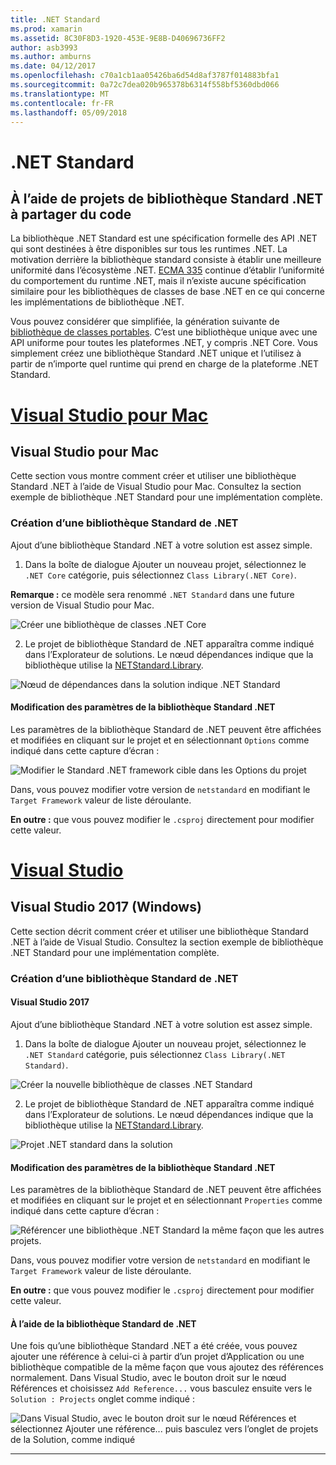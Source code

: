 ```yaml
---
title: .NET Standard
ms.prod: xamarin
ms.assetid: 8C30F8D3-1920-453E-9E8B-D40696736FF2
author: asb3993
ms.author: amburns
ms.date: 04/12/2017
ms.openlocfilehash: c70a1cb1aa05426ba6d54d8af3787f014883bfa1
ms.sourcegitcommit: 0a72c7dea020b965378b6314f558bf5360dbd066
ms.translationtype: MT
ms.contentlocale: fr-FR
ms.lasthandoff: 05/09/2018
---
```

# <a name="net-standard"></a>.NET Standard

## <a name="using-net-standard-library-projects-to-share-code"></a>À l’aide de projets de bibliothèque Standard .NET à partager du code

La bibliothèque .NET Standard est une spécification formelle des API .NET qui sont destinées à être disponibles sur tous les runtimes .NET. La motivation derrière la bibliothèque standard consiste à établir une meilleure uniformité dans l’écosystème .NET.
[ECMA 335](https://github.com/dotnet/coreclr/blob/master/Documentation/project-docs/dotnet-standards.md) continue d’établir l’uniformité du comportement du runtime .NET, mais il n’existe aucune spécification similaire pour les bibliothèques de classes de base .NET en ce qui concerne les implémentations de bibliothèque .NET.

Vous pouvez considérer que simplifiée, la génération suivante de [bibliothèque de classes portables](https://msdn.microsoft.com/library/gg597391.aspx).
C’est une bibliothèque unique avec une API uniforme pour toutes les plateformes .NET, y compris .NET Core. Vous simplement créez une bibliothèque Standard .NET unique et l’utilisez à partir de n’importe quel runtime qui prend en charge de la plateforme .NET Standard.

# <a name="visual-studio-for-mactabvsmac"></a>[Visual Studio pour Mac](#tab/vsmac)

## <a name="visual-studio-for-mac"></a>Visual Studio pour Mac

Cette section vous montre comment créer et utiliser une bibliothèque Standard .NET à l’aide de Visual Studio pour Mac. Consultez la section exemple de bibliothèque .NET Standard pour une implémentation complète.

### <a name="creating-a-net-standard-library"></a>Création d’une bibliothèque Standard de .NET

Ajout d’une bibliothèque Standard .NET à votre solution est assez simple.

1. Dans la boîte de dialogue Ajouter un nouveau projet, sélectionnez le `.NET Core` catégorie, puis sélectionnez `Class Library(.NET Core)`.

  **Remarque :** ce modèle sera renommé `.NET Standard` dans une future version de Visual Studio pour Mac.

  ![Créer une bibliothèque de classes .NET Core](net-standard-images/vsm01.png)

2. Le projet de bibliothèque Standard de .NET apparaîtra comme indiqué dans l’Explorateur de solutions. Le nœud dépendances indique que la bibliothèque utilise la [NETStandard.Library](https://www.nuget.org/packages/NETStandard.Library/).

  ![Nœud de dépendances dans la solution indique .NET Standard](net-standard-images/vsm02.png)

#### <a name="editing-net-standard-library-settings"></a>Modification des paramètres de la bibliothèque Standard .NET

Les paramètres de la bibliothèque Standard de .NET peuvent être affichées et modifiées en cliquant sur le projet et en sélectionnant `Options` comme indiqué dans cette capture d’écran :

![Modifier le Standard .NET framework cible dans les Options du projet](net-standard-images/vsm03.png)

Dans, vous pouvez modifier votre version de `netstandard` en modifiant le `Target Framework` valeur de liste déroulante.

**En outre :** que vous pouvez modifier le `.csproj` directement pour modifier cette valeur.

# <a name="visual-studiotabvswin"></a>[Visual Studio](#tab/vswin)

## <a name="visual-studio-2017-windows"></a>Visual Studio 2017 (Windows)

Cette section décrit comment créer et utiliser une bibliothèque Standard .NET à l’aide de Visual Studio. Consultez la section exemple de bibliothèque .NET Standard pour une implémentation complète.

### <a name="creating-a-net-standard-library"></a>Création d’une bibliothèque Standard de .NET

#### <a name="visual-studio-2017"></a>Visual Studio 2017

Ajout d’une bibliothèque Standard .NET à votre solution est assez simple.

1. Dans la boîte de dialogue Ajouter un nouveau projet, sélectionnez le `.NET Standard` catégorie, puis sélectionnez `Class Library(.NET Standard)`.

  ![](net-standard-images/vs01.png "Créer la nouvelle bibliothèque de classes .NET Standard")

2. Le projet de bibliothèque Standard de .NET apparaîtra comme indiqué dans l’Explorateur de solutions. Le nœud dépendances indique que la bibliothèque utilise la [NETStandard.Library](https://www.nuget.org/packages/NETStandard.Library/).

  ![](net-standard-images/vs02.png "Projet .NET standard dans la solution")

#### <a name="editing-net-standard-library-settings"></a>Modification des paramètres de la bibliothèque Standard .NET

Les paramètres de la bibliothèque Standard de .NET peuvent être affichées et modifiées en cliquant sur le projet et en sélectionnant `Properties` comme indiqué dans cette capture d’écran :

![](net-standard-images/vs03.png "Référencer une bibliothèque .NET Standard la même façon que les autres projets.")

Dans, vous pouvez modifier votre version de `netstandard` en modifiant le `Target Framework` valeur de liste déroulante.

**En outre :** que vous pouvez modifier le `.csproj` directement pour modifier cette valeur.

#### <a name="using-net-standard-library"></a>À l’aide de la bibliothèque Standard de .NET

Une fois qu’une bibliothèque Standard .NET a été créée, vous pouvez ajouter une référence à celui-ci à partir d’un projet d’Application ou une bibliothèque compatible de la même façon que vous ajoutez des références normalement. Dans Visual Studio, avec le bouton droit sur le nœud Références et choisissez `Add Reference...` vous basculez ensuite vers le `Solution : Projects` onglet comme indiqué :

![](net-standard-images/vs04.png "Dans Visual Studio, avec le bouton droit sur le nœud Références et sélectionnez Ajouter une référence... puis basculez vers l’onglet de projets de la Solution, comme indiqué")

-----

